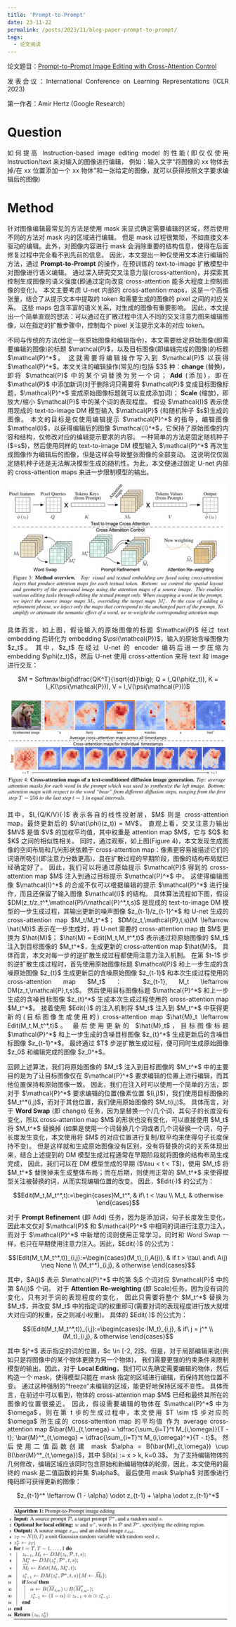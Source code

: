 ```yaml
---
title: 'Prompt-to-Prompt'
date: 23-11-22
permalink: /posts/2023/11/blog-paper-prompt-to-prompt/
tags:
  - 论文阅读
---
```


<p style="text-align:justify; text-justify:inter-ideograph;"> 论文题目：<a href="https://openreview.net/forum?id=_CDixzkzeyb" target="_blank" title="Prompt-to-Prompt">Prompt-to-Prompt Image Editing with Cross-Attention Control</a></p>

<p style="text-align:justify; text-justify:inter-ideograph;">发表会议：International Conference on Learning Representations (ICLR 2023)</p>

<p style="text-align:justify; text-justify:inter-ideograph;">第一作者：Amir Hertz (Google Research)</p>

Question
===

<p style="text-align:justify; text-justify:inter-ideograph;">如何提高 Instruction-based image editing model 的性能(即仅仅使用 Instruction/text 来对输入的图像进行编辑，
例如：输入文字“将图像的 xx 物体去掉/在 xx 位置添加一个 xx 物体”和一张给定的图像，就可以获得按照文字要求编辑后的图像)</p>

Method
===

<p style="text-align:justify; text-justify:inter-ideograph;">针对图像编辑最常见的方法是使用 mask 来显式确定需要编辑的区域，然后使用不同的方法对 mask 内的区域进行编辑。
但是 mask 过程很繁琐，不如直接文本驱动的编辑。此外，对图像内容进行 mask 会消除重要的结构信息，使得在后面修复过程中完全看不到先前的信息。
因此，本文提出一种仅使用文本进行编辑的方法，通过 <b>Prompt-to-Prompt</b> 的操作，在预训练的 text-to-image 扩散模型中对图像进行语义编辑。
通过深入研究交叉注意力层(cross-attention)，并探索其控制生成图像的语义强度(即通过定向改变 cross-attention 能多大程度上控制图像的变化)。
本文主要考虑 U-net 内部的 cross-attention maps，这是一个高维张量，结合了从提示文本中提取的 token 和需要生成的图像的 pixel 之间的对应关系。
这些 maps 包含丰富的语义关系，对生成的图像有重要影响。
因此，本文提出一个简单直观的想法：可以通过在扩散过程中注入不同的交叉注意力图来编辑图像，以在指定的扩散步骤中，控制每个 pixel 关注提示文本的对应 token。</p>

<p style="text-align:justify; text-justify:inter-ideograph;">不同与传统的方法(给定一张原始图像和编辑指令)，本文需要给定原始图像(即需要编辑的图像)的标题 $\mathcal{P}$，以及目标图像(即编辑完成的图像)的标题 $\mathcal{P}^*$。
这就需要将编辑操作写入到 $\mathcal{P}$ 以获得 $\mathcal{P}^*$。本文关注的编辑操作(常见的)包括 $3$ 种：<b>change</b> (替换)，即将  $\mathcal{P}$ 中的某个词替换为另一个词；
<b>Add</b> (添加)，即在  $\mathcal{P}$ 中添加新词(对于删除词只需要将 $\mathcal{P}$ 变成目标图像标题，$\mathcal{P}^*$ 变成原始图像标题就可以变成添加词)；
<b>Scale</b> (缩放)，即放大/缩小 $\mathcal{P}$ 中的某个词的表现程度。
假设 $\mathcal{I}$ 表示使用现成的 text-to-image DM 模型输入 $\mathcal{P}$ (和随机种子 $s$)生成的图像。
本文的目标是仅使用编辑提示 $\mathcal{P}^*$ 的指导，编辑图像 $\mathcal{I}$，以获得编辑后的图像 $\mathcal{I}^*$，它保持了原始图像的内容和结构，仅修改对应的编辑提示要求的内容。
一种简单的方法是固定随机种子($=s$)，然后使用同样的 text-to-image DM 模型输入 $\mathcal{P}^*$ 再次生成图像作为编辑后的图像，但是这样会导致整张图像的全部变动。
这说明仅仅固定随机种子还是无法解决模型生成的随机性。为此，本文便通过固定 U-net 内部的 cross-attention maps 来进一步限制模型的输出。</p>

![P2P architecture](/images/paper_Prompt-to-Prompt.png)

<p style="text-align:justify; text-justify:inter-ideograph;">具体而言，如上图，假设输入的原始图像的标题 $\mathcal{P}$ 经过 text embedding 后转化为 embedding $\psi(\mathcal{P})$，输入的原始含噪图像为 $z_t$。
其中，$z_t$ 在经过 U-net 的 encoder 编码后进一步压缩为 embedding $\phi(z_t)$，然后 U-net 使用 cross-attention 来将 text 和 image 进行交互：</p>

<center>$M = Softmax\big(\dfrac{QK^T}{\sqrt{d}}\big); Q = l_Q(\phi(z_t)), K = l_K(\psi(\mathcal{P})), V = l_V(\psi(\mathcal{P}))$</center>

<p style="text-align:justify; text-justify:inter-ideograph;"></p>

![P2P cross attention](/images/paper_Prompt-to-Prompt_cross-attention.png)

<p style="text-align:justify; text-justify:inter-ideograph;">其中，$l_{Q/K/V}(·)$ 表示各自的线性投射层，$M$ 则是 cross-attention map。最终更新后的 $\hat{\phi}(z_t)) = MV$。
直观上看，交叉注意力输出 $MV$ 是值 $V$ 的加权平均值，其中权重是 attention map $M$，它与 $Q$ 和 $K$ 之间的相似性相关。
同时，通过观察，如上图(Figure 4)，本文发现生成图像的空间布局和几何形状依赖于 cross-attention map：像素更容易被描述它们的词语所吸引(即注意力分数更高)，且在扩散过程的早期阶段，图像的结构布局就已经确定好了。
因此，我们可以将通过原始提示 $\mathcal{P}$ 得到的 cross-attention map $M$ 注入到通过目标提示 $\mathcal{P}^*$ 中。
这使得编辑图像 $\mathcal{I}^*$ 的合成不仅可以根据编辑的提示 $\mathcal{P}^*$ 进行操作，而且还保留了输入图像 $\mathcal{I}$ 的结构。
具体算法流程如下图，假设 $DM(z_t/z_t^*,\mathcal{P}/\mathcal{P}^*,t,s)$ 是现成的 text-to-image DM 模型的一步生成过程，其输出更新的噪声图像 $z_{t-1}/z_{t-1}^*$ 和 U-net 生成的 cross-attention map $M_t/M_t^*$；
$DM(z_t,\mathcal{P},t,s)(M \leftarrow \hat{M})$ 表示在一步生成时，将 U-net 需要的 cross-attention map 由 $M$ 更换为 $\hat{M}$；
$\hat{M} = Edit(M_t,M_t^*,t)$ 表示通过将原始图像的 $M_t$ 注入到目标图像的 $M_t^*$，生成更新的 cross-attention map $\hat{M}$。
具体而言，本文对每一步的逆扩散生成过程都使用注意力注入机制。
在第 $t-1$ 步的逆扩散生成过程时，首先使用原始图像标题 $\mathcal{P}$ 和上一步生成的含噪原始图像 $z_{t}$ 生成更新后的含噪原始图像 $z_{t-1}$ 和本次生成过程使用的 cross-attention map $M_t$：
$z_{t-1}, M_t \leftarrow DM(z_t,\mathcal{P},t,s)$。
然后使用目标图像标题 $\mathcal{P}^*$ 和上一步生成的含噪目标图像 $z_{t}^*$ 生成本次生成过程使用的 cross-attention map $M_t^*$。
接着使用 $Edit(·)$ 的注入机制将 $M_t$ 注入到 $M_t^*$ 中获得更新的(目标图像生成使用的) cross-attention map $\hat{M}_t \leftarrow Edit(M_t,M_t^*,t)$。
最后使用更新的 $\hat{M}_t$，目标图像标题 $\mathcal{P}^*$ 和上一步生成的含噪目标图像 $z_{t}^*$ 生成更新后的含噪目标图像 $z_{t-1}^*$。
最终通过 $T$ 步逆扩散生成过程，便可同时生成原始图像 $z_0$ 和编辑完成的图像 $z_0^*$。</p>

<p style="text-align:justify; text-justify:inter-ideograph;">回顾上述算法，我们将原始图像的 $M_t$ 注入到目标图像的 $M_t^*$ 中的主要目的是为了让目标图像仅在 $\mathcal{P}^*$ 要求编辑的位置上进行编辑，而其他位置保持和原始图像一致。
因此，我们在注入时可以使用一个简单的方法，即对于 $\mathcal{P}^*$ 要求编辑的位置(像素位置 $(i,j)$)，我们使用目标图像的 $M_t^*(i,j)$，而对于其他位置，我们使用原始图像的 $M_t(i,j)$。
具体而言，对于 <b>Word Swap</b> (即 change) 任务，因为是替换一个/几个词，其句子的长度没有变化，所以 cross-attention map $M$ 的形状也没有变化，可以直接使用 $M_t$ 将 $M_t^*$ 替换掉
(如果是使用一个词替换几个词或者几个词替换一个词，句子长度发生变化，本文使用将 $M$ 的对应位置进行复制/取平均来使得句子长度保持不变)。
但是这样就和生成原始图像没有区别，没有将替换的词的关系体现出来，结合上述提到的 DM 模型生成过程通常在早期阶段就将图像的结构布局生成完成，
因此，我们可以在 DM 模型生成的早期 ($\tau < t < T$)，使用 $M_t$ 将 $M_t^*$ 替换掉来生成整体布局；而在后期，则使用正常的 $M_t^*$ 来使得模型关注被替换的词，从而实现编辑位置的改变。
因此，$Edit(·)$ 的公式为：</p>

$$Edit(M_t,M_t^*,t):=\begin{cases}M_t^*, & if\ t < \tau \\ M_t, & otherwise \end{cases}$$

<p style="text-align:justify; text-justify:inter-ideograph;">对于 <b>Prompt Refinement</b> (即 Add) 任务，因为是添加词，句子长度发生变化，因此本文仅对 $\mathcal{P}$ 和 $\mathcal{P}^*$ 中相同的词进行注意力注入，
而对于 $\mathcal{P}^*$ 中新增的词则使用正常学习。同时和 Word Swap 一样，也只在早期使用注意力注入。因此，$Edit(·)$ 的公式为：</p>

$$(Edit(M_t,M_t^*,t))_{i,j}:=\begin{cases}(M_t)_{i,A(j)}, & if t > \tau\ and\ A(j) \neq None \\ (M_t^*)_{i,j}, & otherwise \end{cases}$$

<p style="text-align:justify; text-justify:inter-ideograph;">其中，$A(j)$ 表示 $\mathcal{P}^*$ 中的第 $j$ 个词对应 $\mathcal{P}$ 中的第 $A(j)$ 个词。
对于 <b>Attention Re–weighting</b> (即 Scale)任务，因为没有词的变化，只有对于词的表现程度的变化，
因此只需要将整个 $M_t^*$ 替换为  $M_t$，并改变 $M_t$ 中的指定词的权重即可(需要对词的表现程度进行放大就增大对应词的权重，反之则减小权重)。
具体的 $Edit(·)$ 的公式为：</p>

$$(Edit(M_t,M_t^*,t))_{i,j}:=\begin{cases}c·(M_t)_{i,j}, & if\ j = j^* \\ (M_t)_{i,j}, & otherwise \end{cases}$$

<p style="text-align:justify; text-justify:inter-ideograph;">其中 $j^*$ 表示指定的词的位置，$c \in [-2, 2]$。但是，对于局部编辑来说(例如只是将图像中的某个物体更换为另一个物体)，
我们需要更强的约束条件来限制模型的输出。因此，对于 <b>Local Editing</b>，我们可以先确定需要编辑的物体，然后构造一个 mask，使得模型只能在 mask 指定的区域进行编辑，而保持其他位置不变。
通过这种强制的“freeze”未编辑的区域，能更好地保持区域不变性。
具体而言，在前述中可以看到，物体的 cross-attention map $M$ 已经和最终其所在的图像的位置很接近。
因此，假设需要编辑的物体在 $\mathcal{P}^*$ 中为 $\omega$，则在第 t 步的生成过程中，本文使用 $T \sim t$ 步对应的 $\omega$ 所生成的 cross-attention map 的平均值
作为 average cross-attention map $\bar{M}_{t,\omega} = \dfrac{\sum_{i=T}^t M_{i,\omega}}{T - t}; \bar{M}^*_{t,\omega} = \dfrac{\sum_{i=T}^t M_{i,\omega}^*}{T - t}$。
然后使用二值函数创建 mask $\alpha = B(\bar{M}_{t,\omega}) \cup B(\bar{M}^*_{t,\omega})$，其中 $B(x) := x > k, k=0.3$。
为了支持编辑物体的几何修改，编辑区域应该同时包含原始和新编辑物体的轮廓，因此，本文使用的最终的 mask 是二值函数的并集 $\alpha$。
最后使用 mask $\alpha$ 对图像进行掩码即可获得更新的图像：</p>

<center>$z_{t-1}^* \leftarrow (1 - \alpha) \odot z_{t-1} + \alpha \odot z_{t-1}^*$</center>

<p style="text-align:justify; text-justify:inter-ideograph;"></p>

![P2P algorithm](/images/paper_Prompt-to-Prompt-Algorithm.png)

